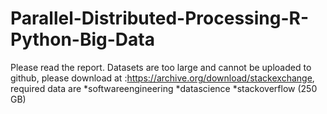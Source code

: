 # Parallel-Distributed-Processing-R-Python-Big-Data
Please read the report. Datasets are too large and cannot be uploaded to github, please download at :https://archive.org/download/stackexchange, required data are *softwareengineering *datascience *stackoverflow (250 GB)
